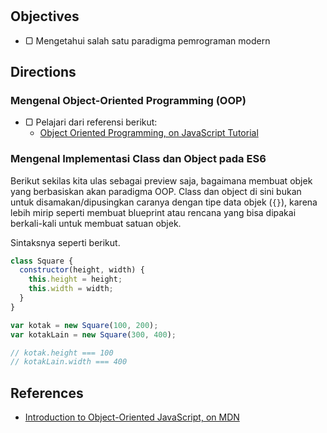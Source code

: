 #

## Objectives

- ▢ Mengetahui salah satu paradigma pemrograman modern

## Directions

### Mengenal Object-Oriented Programming (OOP)

- ▢ Pelajari dari referensi berikut:
  - [Object Oriented Programming, on JavaScript Tutorial](http://javascript.info/tutorial/object-oriented-programming)

### Mengenal Implementasi Class dan Object pada ES6

Berikut sekilas kita ulas sebagai preview saja, bagaimana membuat objek yang berbasiskan akan paradigma OOP. Class dan object di sini bukan untuk disamakan/dipusingkan caranya dengan tipe data objek (`{}`), karena lebih mirip seperti membuat blueprint atau rencana yang bisa dipakai berkali-kali untuk membuat satuan objek.

Sintaksnya seperti berikut.

```javascript
class Square {
  constructor(height, width) {
    this.height = height;
    this.width = width;
  }
}

var kotak = new Square(100, 200);
var kotakLain = new Square(300, 400);

// kotak.height === 100
// kotakLain.width === 400
```

## References

- [Introduction to Object-Oriented JavaScript, on MDN](https://developer.mozilla.org/en-US/docs/Web/JavaScript/Introduction_to_Object-Oriented_JavaScript)
